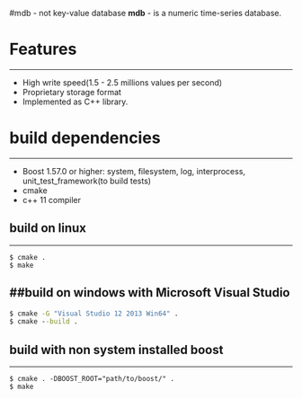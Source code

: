 #mdb - not key-value database
**mdb** - is a numeric time-series database.

# Features
---
* High write speed(1.5 - 2.5 millions values per second)
* Proprietary storage format 
* Implemented as C++ library.

# build dependencies
---
* Boost 1.57.0 or higher: system, filesystem, log, interprocess, unit_test_framework(to build tests)
* cmake
* c++ 11 compiler

## build on linux
---
```shell
$ cmake .
$ make
```
##build on windows with **Microsoft Visual Studio**
---
```cmd
$ cmake -G "Visual Studio 12 2013 Win64" .
$ cmake --build .
```

## build with non system installed boost
---
```shell
$ cmake . -DBOOST_ROOT="path/to/boost/" .
$ make
```